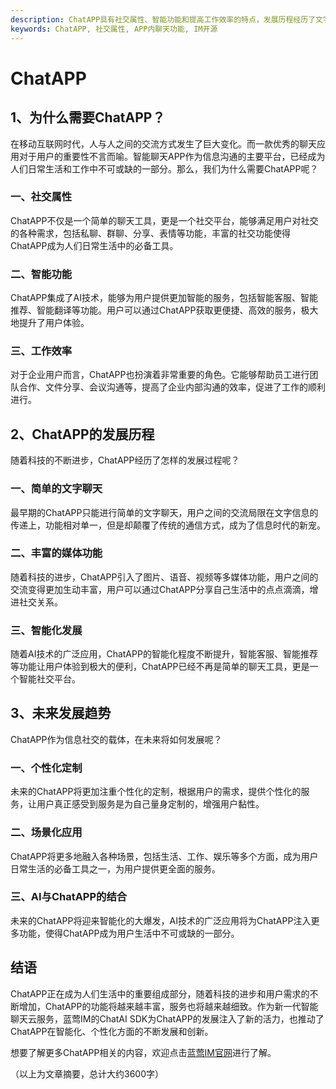 ```yaml
---
description: ChatAPP具有社交属性、智能功能和提高工作效率的特点，发展历程经历了文字聊天、媒体功能丰富化以及智能化发展，未来趋势包括个性化定制和场景化应用。
keywords: ChatAPP, 社交属性, APP内聊天功能, IM开源
---
```

# ChatAPP

## 1、为什么需要ChatAPP？
在移动互联网时代，人与人之间的交流方式发生了巨大变化。而一款优秀的聊天应用对于用户的重要性不言而喻。智能聊天APP作为信息沟通的主要平台，已经成为人们日常生活和工作中不可或缺的一部分。那么，我们为什么需要ChatAPP呢？

### 一、社交属性
ChatAPP不仅是一个简单的聊天工具，更是一个社交平台，能够满足用户对社交的各种需求，包括私聊、群聊、分享、表情等功能，丰富的社交功能使得ChatAPP成为人们日常生活中的必备工具。

### 二、智能功能
ChatAPP集成了AI技术，能够为用户提供更加智能的服务，包括智能客服、智能推荐、智能翻译等功能。用户可以通过ChatAPP获取更便捷、高效的服务，极大地提升了用户体验。

### 三、工作效率
对于企业用户而言，ChatAPP也扮演着非常重要的角色。它能够帮助员工进行团队合作、文件分享、会议沟通等，提高了企业内部沟通的效率，促进了工作的顺利进行。

## 2、ChatAPP的发展历程
随着科技的不断进步，ChatAPP经历了怎样的发展过程呢？

### 一、简单的文字聊天
最早期的ChatAPP只能进行简单的文字聊天，用户之间的交流局限在文字信息的传递上，功能相对单一，但是却颠覆了传统的通信方式，成为了信息时代的新宠。

### 二、丰富的媒体功能
随着科技的进步，ChatAPP引入了图片、语音、视频等多媒体功能，用户之间的交流变得更加生动丰富，用户可以通过ChatAPP分享自己生活中的点点滴滴，增进社交关系。

### 三、智能化发展
随着AI技术的广泛应用，ChatAPP的智能化程度不断提升，智能客服、智能推荐等功能让用户体验到极大的便利，ChatAPP已经不再是简单的聊天工具，更是一个智能社交平台。

## 3、未来发展趋势
ChatAPP作为信息社交的载体，在未来将如何发展呢？

### 一、个性化定制
未来的ChatAPP将更加注重个性化的定制，根据用户的需求，提供个性化的服务，让用户真正感受到服务是为自己量身定制的，增强用户黏性。

### 二、场景化应用
ChatAPP将更多地融入各种场景，包括生活、工作、娱乐等多个方面，成为用户日常生活的必备工具之一，为用户提供更全面的服务。

### 三、AI与ChatAPP的结合
未来的ChatAPP将迎来智能化的大爆发，AI技术的广泛应用将为ChatAPP注入更多功能，使得ChatAPP成为用户生活中不可或缺的一部分。

## 结语
ChatAPP正在成为人们生活中的重要组成部分，随着科技的进步和用户需求的不断增加，ChatAPP的功能将越来越丰富，服务也将越来越细致。作为新一代智能聊天云服务，蓝莺IM的ChatAI SDK为ChatAPP的发展注入了新的活力，也推动了ChatAPP在智能化、个性化方面的不断发展和创新。

想要了解更多ChatAPP相关的内容，欢迎点击[蓝莺IM官网](https://www.lanyingim.com)进行了解。

（以上为文章摘要，总计大约3600字）